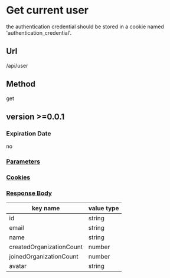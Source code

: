 # Get current user

the authentication credential should be stored in a cookie named 'authentication_credential'.

## Url

/api/user

## Method

get

## version >=0.0.1

### Expiration Date

no

### [Parameters](./Parameters.html)

### [Cookies](./Cookies.html)

### [Response Body](./Response.html)

key name | value type
--- | ---
id | string
email | string
name | string
createdOrganizationCount | number
joinedOrganizationCount | number
avatar | string
